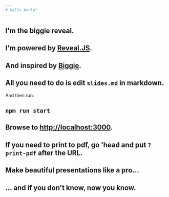 ```yaml
---
# Hello World!
---
```

I'm the biggie reveal.
---
I'm powered by [Reveal.JS](https://github.com/hakimel/reveal.js).
---
And inspired by [Biggie](https://github.com/tmcw/biggie).
---
All you need to do is edit `slides.md` in markdown.
---
And then run:

`npm run start`
---
Browse to <http://localhost:3000>.
---
If you need to print to pdf, go 'head and put `?print-pdf` after the URL.
---
Make beautiful presentations like a pro...
---
... and if you don't know, now you know.
---